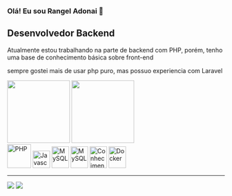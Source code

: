### Olá! Eu sou Rangel Adonai 👋
##  Desenvolvedor Backend
<p>Atualmente estou trabalhando na parte de backend com PHP, porém, tenho uma base de conhecimento básica sobre front-end</p>
<p>sempre gostei mais de usar php puro, mas possuo experiencia com Laravel</p>
<div>
  <img height="145em" src="https://github-readme-stats.vercel.app/api?username=rangeladonai&show_icons=true&theme=gruvbox"/>
  <img height="145em" src="https://github-readme-stats.vercel.app/api/top-langs/?username=rangeladonai&layout=compact&theme=gruvbox"/>
</div>
<div>     
   <img height="55px" width="55px" title="PHP" src="https://cdn.jsdelivr.net/gh/devicons/devicon/icons/php/php-original.svg"/>
   <img height="40px" width="40px" title="Javascript" src="https://cdn.jsdelivr.net/gh/devicons/devicon/icons/javascript/javascript-original.svg"/>
   <img height="50px" width="40px" title="MySQL" src="https://cdn.jsdelivr.net/gh/devicons/devicon/icons/mysql/mysql-original.svg"/>
   <img height="50px" width="40px" title="MySQL" src="https://cdn.jsdelivr.net/gh/devicons/devicon/icons/laravel/laravel-plain-wordmark.svg"/>
   <img height="50px" width="40px" title="Conhecimento em Git" src="https://cdn.jsdelivr.net/gh/devicons/devicon/icons/git/git-original.svg"/>
   <img height="50px" width="40px" title="Docker" src="https://cdn.jsdelivr.net/gh/devicons/devicon/icons/docker/docker-plain-wordmark.svg" />      
 </div>
<hr>
<a href="mailto:rangel.adonai@gmail.com"><img src="https://img.shields.io/badge/Gmail-D14836?style=for-the-badge&logo=gmail&logoColor=white"/></a>
<a href="https://br.linkedin.com/in/rangel-adonai-a38823234"><img src="https://img.shields.io/badge/LinkedIn-0077B5?style=for-the-badge&logo=linkedin&logoColor=white"/>
</a>

